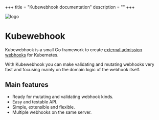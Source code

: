 +++
title = "Kubewebhook documentation"
description = ""
+++

![logo](/img/logo.png)

# Kubewebhook

Kubewebhook is a small Go framework to create [external admission webhooks][aw-url] for Kubernetes.

With Kubewebhook you can make validating and mutating webhooks very fast and focusing mainly on the domain logic of the webhook itself.

## Main features

- Ready for mutating and validating webhook kinds.
- Easy and testable API.
- Simple, extensible and flexible.
- Multiple webhooks on the same server.

[aw-url]: https://kubernetes.io/docs/reference/access-authn-authz/extensible-admission-controllers
